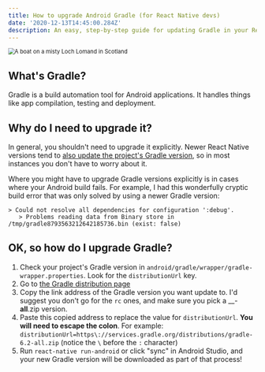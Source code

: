 ```yaml
---
title: How to upgrade Android Gradle (for React Native devs)
date: '2020-12-13T14:45:00.284Z'
description: An easy, step-by-step guide for updating Gradle in your React Native projects
---
```


<img src="https://images.unsplash.com/photo-1546871241-c9203fd57143?ixid=MXwxMjA3fDB8MHxwaG90by1wYWdlfHx8fGVufDB8fHw%3D&ixlib=rb-1.2.1&auto=format&fit=crop&w=1650&q=80" alt="A boat on a misty Loch Lomand in Scotland" style="zoom:80%;" />

## What's Gradle?

Gradle is a build automation tool for Android applications. It handles things like app compilation, testing and deployment.

## Why do I need to upgrade it?

In general, you shouldn't need to upgrade it explicitly. Newer React Native versions tend to [also update the project's Gradle version](https://react-native-community.github.io/upgrade-helper/?from=0.62.2&to=0.63.0), so in most instances you don't have to worry about it.

Where you might have to upgrade Gradle versions explicitly is in cases where your Android build fails. For example, I had this wonderfully cryptic build error that was only solved by using a newer Gradle version:

```
> Could not resolve all dependencies for configuration ':debug'.
   > Problems reading data from Binary store in /tmp/gradle8793563212642185736.bin (exist: false)
```

## OK, so how do I upgrade Gradle?

1. Check your project's Gradle version in `android/gradle/wrapper/gradle-wrapper.properties`. Look for the `distributionUrl` key.
2. Go to [the Gradle distribution page](https://services.gradle.org/distributions/)
3. Copy the link address of the Gradle version you want update to. I'd suggest you don't go for the `rc` ones, and make sure you pick a \_\_-**all**.zip version.
4. Paste this copied address to replace the value for `distributionUrl`. **You will need to escape the colon**. For example: `distributionUrl=https\://services.gradle.org/distributions/gradle-6.2-all.zip` (notice the `\` before the `:` character)
5. Run `react-native run-android` or click "sync" in Android Studio, and your new Gradle version will be downloaded as part of that process!
